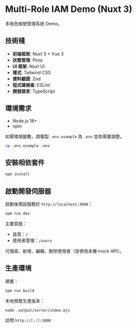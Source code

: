 # Multi-Role IAM Demo (Nuxt 3)

多角色帳號管理系統 Demo。

## 技術棧

- **前端框架**: Nuxt 3 + Vue 3
- **狀態管理**: Pinia
- **UI 框架**: Nuxt UI
- **樣式**: Tailwind CSS
- **資料驗證**: Zod
- **程式碼檢查**: ESLint
- **開發語言**: TypeScript

## 環境需求

- Node.js 18+
- npm

如需環境變數，請複製 `.env.example` 為 `.env` 並依需要調整。

```bash
cp .env.example .env
```

## 安裝相依套件

```bash
npm install
```

## 啟動開發伺服器

啟動後預設服務於 `http://localhost:3000`：

```bash
npm run dev
```

主要頁面：
- 首頁：`/`
- 使用者管理：`/users`

可搜尋、新增、編輯、刪除使用者（皆使用本機 mock API）。

## 生產環境

建置：

```bash
npm run build
```

本地預覽生產版本：

```bash
node .output/server/index.mjs
```

訪問 `http://[::]:3000`